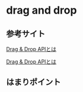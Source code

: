drag and drop
======================

参考サイト
------
[Drag & Drop APIとは](https://app.codegrid.net/entry/dnd-api-1 "")

[Drag & Drop APIとは](https://app.codegrid.net/entry/dnd-api-1 "")

はまりポイント
------



